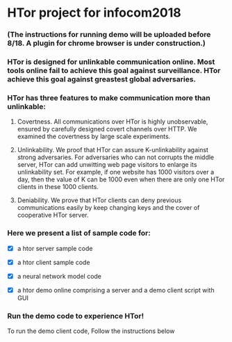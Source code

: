 # HTor project for infocom2018

### (The instructions for running demo will be uploaded before 8/18. A plugin for chrome browser is under construction.)

### HTor is designed for unlinkable communication online. Most tools online fail to achieve this goal against surveillance. HTor achieve this goal against greastest global adversaries.

### HTor has three features to make communication more than unlinkable:

1. Covertness. All communications over HTor is highly unobservable, ensured by carefully designed covert channels over HTTP. We examined the covertness by large scale experiments.

2. Unlinkability. We proof that HTor can assure K-unlinkability against strong adversaries. For adversaries who can not corrupts the middle server, HTor can add unwitting web page visitors to enlarge its unlinkability set. For example, if one website has 1000 visitors over a day, then the value of K can be 1000 even when there are only one HTor clients in these 1000 clients.

3. Deniability. We prove that HTor clients can deny previous communications easily by keep changing keys and the cover of cooperative HTor server.

### Here we present a list of sample code for:

- [x] a htor server sample code

- [x] a htor client sample code

- [x] a neural network model code

- [x] a htor demo online comprising a server and a demo client script with GUI


### Run the demo code to experience HTor!

To run the demo client code, Follow the instructions below
